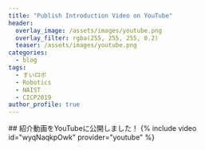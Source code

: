 ```yaml
---
title: "Publish Introduction Video on YouTube"
header:
  overlay_image: /assets/images/youtube.png
  overlay_filter: rgba(255, 255, 255, 0.2)
  teaser: /assets/images/youtube.png
categories:
  - blog
tags:
  - すいロボ
  - Robotics
  - NAIST
  - CICP2019
author_profile: true
---
```

<div class="row">

<div class="medium-12  columns" markdown="1">
## 紹介動画をYouTubeに公開しました！
{% include video id="wyqNaqkpOwk" provider="youtube" %}
